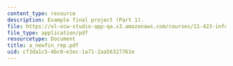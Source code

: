 ```yaml
---
content_type: resource
description: Example final project (Part 1).
file: https://ol-ocw-studio-app-qa.s3.amazonaws.com/courses/11-423-information-and-communication-technologies-in-community-development-spring-2004/cf3da1c54bc0e1ec1a712aa56327761e_a_newfin_rep.pdf
file_type: application/pdf
resourcetype: Document
title: a_newfin_rep.pdf
uid: cf3da1c5-4bc0-e1ec-1a71-2aa56327761e
---
```

